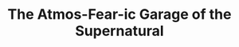 ---
layout: other-video
permalink: /the-atmos-fear-ic-garage-of-the-supernatural
title: The Atmos-Fear-ic Garage of the Supernatural
video_number: 58
release_date: 1998-01-01
description: 
cast: 
video_id: nrVLKXaOR6o
bitchute_id: DT6L6aTBcNZr/
archive_id: 
video_available: true
medium: live action
old_cm_description: |
  Because of work and school consuming all my free time and college coming the next year, I knew I had to call it quits for my annual haunted house tour. I kept it a Halloween tradition from 1993 to 1998, but now I was becoming an adult and I was too busy to put all my time into it. This is why I made a video tour of the last one to preserve the memory.
james_old_star_rating: 
james_old_number_rating: 8
---